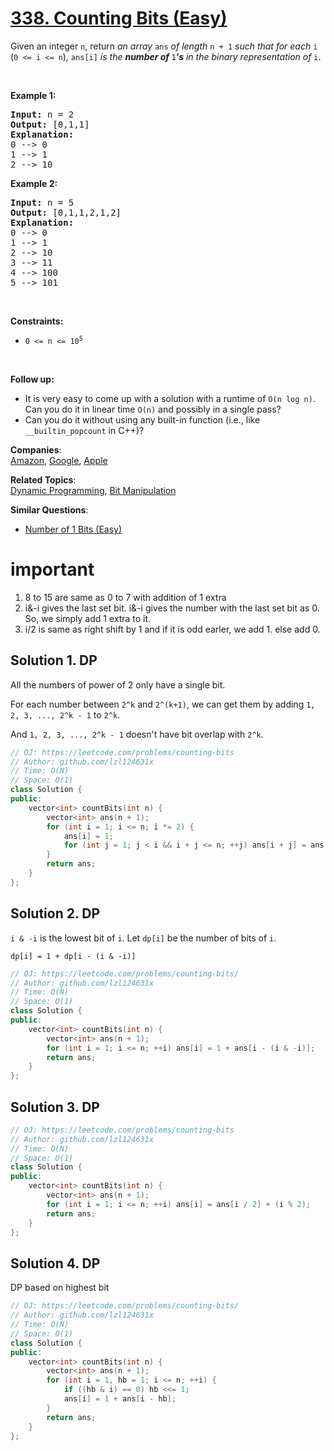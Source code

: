 # [338. Counting Bits (Easy)](https://leetcode.com/problems/counting-bits/)

<p>Given an integer <code>n</code>, return <em>an array </em><code>ans</code><em> of length </em><code>n + 1</code><em> such that for each </em><code>i</code><em> </em>(<code>0 &lt;= i &lt;= n</code>)<em>, </em><code>ans[i]</code><em> is the <strong>number of </strong></em><code>1</code><em><strong>'s</strong> in the binary representation of </em><code>i</code>.</p>

<p>&nbsp;</p>
<p><strong>Example 1:</strong></p>

<pre><strong>Input:</strong> n = 2
<strong>Output:</strong> [0,1,1]
<strong>Explanation:</strong>
0 --&gt; 0
1 --&gt; 1
2 --&gt; 10
</pre>

<p><strong>Example 2:</strong></p>

<pre><strong>Input:</strong> n = 5
<strong>Output:</strong> [0,1,1,2,1,2]
<strong>Explanation:</strong>
0 --&gt; 0
1 --&gt; 1
2 --&gt; 10
3 --&gt; 11
4 --&gt; 100
5 --&gt; 101
</pre>

<p>&nbsp;</p>
<p><strong>Constraints:</strong></p>

<ul>
	<li><code>0 &lt;= n &lt;= 10<sup>5</sup></code></li>
</ul>

<p>&nbsp;</p>
<p><strong>Follow up:</strong></p>

<ul>
	<li>It is very easy to come up with a solution with a runtime of <code>O(n log n)</code>. Can you do it in linear time <code>O(n)</code> and possibly in a single pass?</li>
	<li>Can you do it without using any built-in function (i.e., like <code>__builtin_popcount</code> in C++)?</li>
</ul>


**Companies**:  
[Amazon](https://leetcode.com/company/amazon), [Google](https://leetcode.com/company/google), [Apple](https://leetcode.com/company/apple)

**Related Topics**:  
[Dynamic Programming](https://leetcode.com/tag/dynamic-programming/), [Bit Manipulation](https://leetcode.com/tag/bit-manipulation/)

**Similar Questions**:
* [Number of 1 Bits (Easy)](https://leetcode.com/problems/number-of-1-bits/)

# important
1) 8 to 15 are same as 0 to 7 with addition of 1 extra
2) i&-i gives the last set bit. i&-i gives the number with the last set bit as 0. So, we simply add 1 extra to it.
3) i/2 is same as right shift by 1 and if it is odd earler, we add 1. else add 0.


## Solution 1. DP

All the numbers of power of 2 only have a single bit.

For each number between `2^k` and `2^(k+1)`, we can get them by adding `1, 2, 3, ..., 2^k - 1` to `2^k`.

And `1, 2, 3, ..., 2^k - 1` doesn't have bit overlap with `2^k`.

```cpp
// OJ: https://leetcode.com/problems/counting-bits
// Author: github.com/lzl124631x
// Time: O(N)
// Space: O(1)
class Solution {
public:
    vector<int> countBits(int n) {
        vector<int> ans(n + 1);
        for (int i = 1; i <= n; i *= 2) {
            ans[i] = 1;
            for (int j = 1; j < i && i + j <= n; ++j) ans[i + j] = ans[i] + ans[j];
        }
        return ans;
    }
};
```

## Solution 2. DP

`i & -i` is the lowest bit of `i`. Let `dp[i]` be the number of bits of `i`.

```
dp[i] = 1 + dp[i - (i & -i)]
```

```cpp
// OJ: https://leetcode.com/problems/counting-bits/
// Author: github.com/lzl124631x
// Time: O(N)
// Space: O(1)
class Solution {
public:
    vector<int> countBits(int n) {
        vector<int> ans(n + 1);
        for (int i = 1; i <= n; ++i) ans[i] = 1 + ans[i - (i & -i)];
        return ans;
    }
};
```

## Solution 3. DP

```cpp
// OJ: https://leetcode.com/problems/counting-bits
// Author: github.com/lzl124631x
// Time: O(N)
// Space: O(1)
class Solution {
public:
    vector<int> countBits(int n) {
        vector<int> ans(n + 1);
        for (int i = 1; i <= n; ++i) ans[i] = ans[i / 2] + (i % 2);
        return ans;
    }
};
```

## Solution 4. DP

DP based on highest bit

```cpp
// OJ: https://leetcode.com/problems/counting-bits/
// Author: github.com/lzl124631x
// Time: O(N)
// Space: O(1)
class Solution {
public:
    vector<int> countBits(int n) {
        vector<int> ans(n + 1);
        for (int i = 1, hb = 1; i <= n; ++i) {
            if ((hb & i) == 0) hb <<= 1;
            ans[i] = 1 + ans[i - hb];
        }
        return ans;
    }
};
```
